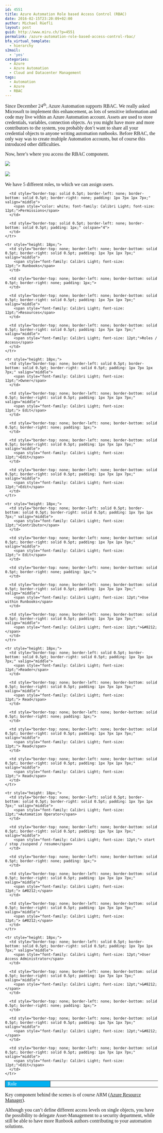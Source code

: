 ```yaml
---
id: 4551
title: Azure Automation Role based Access Control (RBAC)
date: 2016-02-15T23:20:09+02:00
author: Michael Rüefli
layout: post
guid: http://www.miru.ch/?p=4551
permalink: /azure-automation-role-based-access-control-rbac/
bfa_virtual_template:
  - hierarchy
s2mail:
  - 'yes'
categories:
  - Azure
  - Azure Automation
  - Cloud and Datacenter Management
tags:
  - Automation
  - Azure
  - RBAC
---
```

<span style="font-family: Calibri Light; font-size: 12pt;">Since December 24<sup>th</sup>, Azure Automation supports RBAC. We really asked Microsoft to implement this enhancement, as lots of sensitive information and code may live within an Azure Automation account. Assets are used to store credentials, variables, connection objects. As you might have more and more contributors to the system, you probably don&#8217;t want to share all your credential objects to anyone writing automation runbooks. Before RBAC, the only way was to create multiple Automation accounts, but of course this introduced other difficulties.<br /> </span>

<span style="font-family: Calibri Light; font-size: 12pt;">Now, here&#8217;s where you access the RBAC component.<br /> </span>

![](http://www.miru.ch/wp-content/uploads/2015/12/Automation-RBAC-start-300x241.png) <span style="font-family: Times New Roman; font-size: 12pt;"><br /> </span>

![](http://www.miru.ch/wp-content/uploads/2015/12/Automation-RBAC-users-300x223.png) <span style="font-family: Times New Roman; font-size: 12pt;"><br /> </span>

<span style="font-family: Calibri Light; font-size: 12pt;">We have 5 different roles, to which we can assign users.   <em><br /> </em></span>

<div>
  <table style="border-collapse: collapse;" border="0">
    <colgroup> <col style="width: 172px;" /> <col style="width: 200px;" /> <col style="width: 2px;" /> <col style="width: 141px;" /> <col style="width: 98px;" /> <col style="width: 0px;" /></colgroup> <tr style="height: 2px; background: #00b0f0;">
      <td style="border-top: solid 0.5pt; border-left: solid 0.5pt; border-right: solid 0.5pt; padding: 1px 7px 1px 7px;" rowspan="2" valign="middle">
        <span style="color: white; font-family: Calibri Light; font-size: 12pt;">Role</span>
      </td>
      
      <td style="border-top: solid 0.5pt; border-left: none; border-bottom: solid 0.5pt; border-right: none; padding: 1px 7px 1px 7px;" valign="middle">
        <span style="color: white; font-family: Calibri Light; font-size: 12pt;">Permissions</span>
      </td>
      
      <td style="border-top: solid 0.5pt; border-left: none; border-bottom: solid 0.5pt; padding: 1px;" colspan="4">
      </td>
    </tr>
    
    <tr style="height: 18px;">
      <td style="border-top: none; border-left: none; border-bottom: solid 0.5pt; border-right: solid 0.5pt; padding: 1px 7px 1px 7px;" valign="middle">
        <span style="font-family: Calibri Light; font-size: 12pt;"> Runbooks</span>
      </td>
      
      <td style="border-top: none; border-left: none; border-bottom: solid 0.5pt; border-right: none; padding: 1px;">
      </td>
      
      <td style="border-top: none; border-left: none; border-bottom: solid 0.5pt; border-right: solid 0.5pt; padding: 1px 7px 1px 7px;" valign="middle">
        <span style="font-family: Calibri Light; font-size: 12pt;">Resources</span>
      </td>
      
      <td style="border-top: none; border-left: none; border-bottom: solid 0.5pt; border-right: solid 0.5pt; padding: 1px 7px 1px 7px;" valign="middle">
        <span style="font-family: Calibri Light; font-size: 12pt;">Roles / Access</span>
      </td>
    </tr>
    
    <tr style="height: 18px;">
      <td style="border-top: none; border-left: solid 0.5pt; border-bottom: solid 0.5pt; border-right: solid 0.5pt; padding: 1px 7px 1px 7px;" valign="middle">
        <span style="font-family: Calibri Light; font-size: 12pt;">Owner</span>
      </td>
      
      <td style="border-top: none; border-left: none; border-bottom: solid 0.5pt; border-right: solid 0.5pt; padding: 1px 7px 1px 7px;" valign="middle">
        <span style="font-family: Calibri Light; font-size: 12pt;"> Edit</span>
      </td>
      
      <td style="border-top: none; border-left: none; border-bottom: solid 0.5pt; border-right: none; padding: 1px;">
      </td>
      
      <td style="border-top: none; border-left: none; border-bottom: solid 0.5pt; border-right: solid 0.5pt; padding: 1px 7px 1px 7px;" valign="middle">
        <span style="font-family: Calibri Light; font-size: 12pt;">Edit</span>
      </td>
      
      <td style="border-top: none; border-left: none; border-bottom: solid 0.5pt; border-right: solid 0.5pt; padding: 1px 7px 1px 7px;" valign="middle">
        <span style="font-family: Calibri Light; font-size: 12pt;">Edit</span>
      </td>
    </tr>
    
    <tr style="height: 18px;">
      <td style="border-top: none; border-left: solid 0.5pt; border-bottom: solid 0.5pt; border-right: solid 0.5pt; padding: 1px 7px 1px 7px;" valign="middle">
        <span style="font-family: Calibri Light; font-size: 12pt;">Contributor</span>
      </td>
      
      <td style="border-top: none; border-left: none; border-bottom: solid 0.5pt; border-right: solid 0.5pt; padding: 1px 7px 1px 7px;" valign="middle">
        <span style="font-family: Calibri Light; font-size: 12pt;"> Edit</span>
      </td>
      
      <td style="border-top: none; border-left: none; border-bottom: solid 0.5pt; border-right: none; padding: 1px;">
      </td>
      
      <td style="border-top: none; border-left: none; border-bottom: solid 0.5pt; border-right: solid 0.5pt; padding: 1px 7px 1px 7px;" valign="middle">
        <span style="font-family: Calibri Light; font-size: 12pt;">Use within Runbooks</span>
      </td>
      
      <td style="border-top: none; border-left: none; border-bottom: solid 0.5pt; border-right: solid 0.5pt; padding: 1px 7px 1px 7px;" valign="middle">
        <span style="font-family: Calibri Light; font-size: 12pt;">&#8212;</span>
      </td>
    </tr>
    
    <tr style="height: 18px;">
      <td style="border-top: none; border-left: solid 0.5pt; border-bottom: solid 0.5pt; border-right: solid 0.5pt; padding: 1px 7px 1px 7px;" valign="middle">
        <span style="font-family: Calibri Light; font-size: 12pt;">Reader</span>
      </td>
      
      <td style="border-top: none; border-left: none; border-bottom: solid 0.5pt; border-right: solid 0.5pt; padding: 1px 7px 1px 7px;" valign="middle">
        <span style="font-family: Calibri Light; font-size: 12pt;"> Read</span>
      </td>
      
      <td style="border-top: none; border-left: none; border-bottom: solid 0.5pt; border-right: none; padding: 1px;">
      </td>
      
      <td style="border-top: none; border-left: none; border-bottom: solid 0.5pt; border-right: solid 0.5pt; padding: 1px 7px 1px 7px;" valign="middle">
        <span style="font-family: Calibri Light; font-size: 12pt;"> Read</span>
      </td>
      
      <td style="border-top: none; border-left: none; border-bottom: solid 0.5pt; border-right: solid 0.5pt; padding: 1px 7px 1px 7px;" valign="middle">
        <span style="font-family: Calibri Light; font-size: 12pt;"> Read</span>
      </td>
    </tr>
    
    <tr style="height: 18px;">
      <td style="border-top: none; border-left: solid 0.5pt; border-bottom: solid 0.5pt; border-right: solid 0.5pt; padding: 1px 7px 1px 7px;" valign="middle">
        <span style="font-family: Calibri Light; font-size: 12pt;">Automation Operator</span>
      </td>
      
      <td style="border-top: none; border-left: none; border-bottom: solid 0.5pt; border-right: solid 0.5pt; padding: 1px 7px 1px 7px;" valign="middle">
        <span style="font-family: Calibri Light; font-size: 12pt;"> start / stop /suspend / resume</span>
      </td>
      
      <td style="border-top: none; border-left: none; border-bottom: solid 0.5pt; border-right: none; padding: 1px;">
      </td>
      
      <td style="border-top: none; border-left: none; border-bottom: solid 0.5pt; border-right: solid 0.5pt; padding: 1px 7px 1px 7px;" valign="middle">
        <span style="font-family: Calibri Light; font-size: 12pt;"> &#8212;</span>
      </td>
      
      <td style="border-top: none; border-left: none; border-bottom: solid 0.5pt; border-right: solid 0.5pt; padding: 1px 7px 1px 7px;" valign="middle">
        <span style="font-family: Calibri Light; font-size: 12pt;"> &#8212;</span>
      </td>
    </tr>
    
    <tr style="height: 18px;">
      <td style="border-top: none; border-left: solid 0.5pt; border-bottom: solid 0.5pt; border-right: solid 0.5pt; padding: 1px 7px 1px 7px;" valign="middle">
        <span style="font-family: Calibri Light; font-size: 12pt;">User Access Administrator</span>
      </td>
      
      <td style="border-top: none; border-left: none; border-bottom: solid 0.5pt; border-right: solid 0.5pt; padding: 1px 7px 1px 7px;" valign="middle">
        <span style="font-family: Calibri Light; font-size: 12pt;">&#8212;</span>
      </td>
      
      <td style="border-top: none; border-left: none; border-bottom: solid 0.5pt; border-right: none; padding: 1px;">
      </td>
      
      <td style="border-top: none; border-left: none; border-bottom: solid 0.5pt; border-right: solid 0.5pt; padding: 1px 7px 1px 7px;" valign="middle">
        <span style="font-family: Calibri Light; font-size: 12pt;">&#8212;</span>
      </td>
      
      <td style="border-top: none; border-left: none; border-bottom: solid 0.5pt; border-right: solid 0.5pt; padding: 1px 7px 1px 7px;" valign="middle">
        <span style="font-family: Calibri Light; font-size: 12pt;">Edit</span>
      </td>
    </tr>
  </table>
</div>

<span style="font-family: Calibri Light; font-size: 12pt;">Key component behind the scenes is of course ARM (<a href="https://azure.microsoft.com/en-us/documentation/articles/resource-group-overview/">Azure Resource Manager</a>).<br /> </span>

<span style="font-family: Calibri Light; font-size: 12pt;">Although you can&#8217;t define different access levels on single objects, you have the possibility to delegate Asset-Management to a security department, while still be able to have more Runbook authors contributing to your automation solutions.<br /> </span>

<span style="font-family: Calibri Light; font-size: 12pt;"><br /> </span>